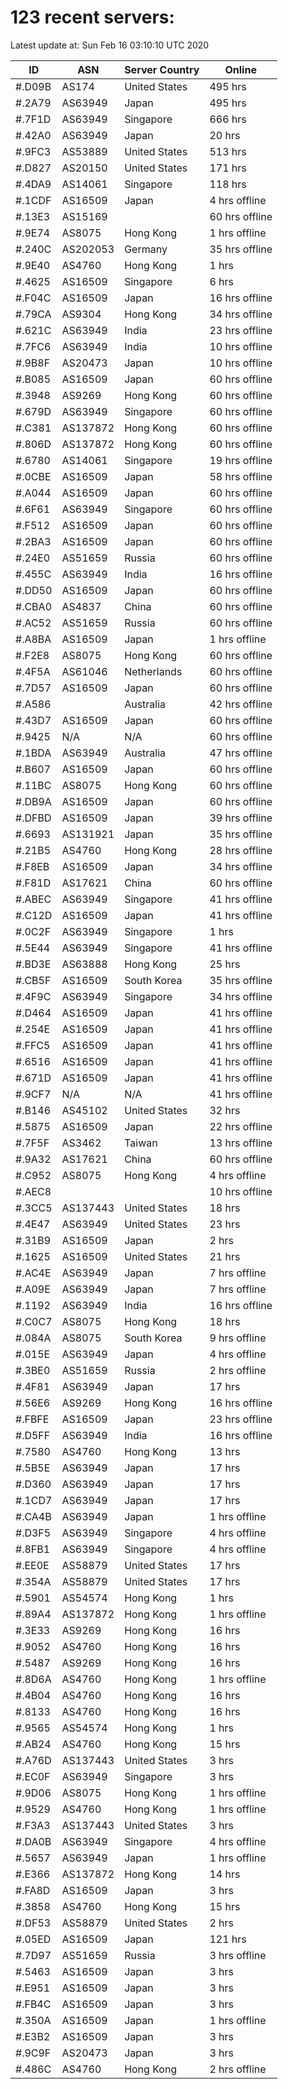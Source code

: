 # 123 recent servers:

Latest update at: Sun Feb 16 03:10:10 UTC 2020

| ID | ASN | Server Country | Online |
| -- | --- | -------------- | ------ |
| #.D09B | AS174 | United States | 495 hrs |
| #.2A79 | AS63949 | Japan | 495 hrs |
| #.7F1D | AS63949 | Singapore | 666 hrs |
| #.42A0 | AS63949 | Japan | 20 hrs |
| #.9FC3 | AS53889 | United States | 513 hrs |
| #.D827 | AS20150 | United States | 171 hrs |
| #.4DA9 | AS14061 | Singapore | 118 hrs |
| #.1CDF | AS16509 | Japan | 4 hrs offline |
| #.13E3 | AS15169 |  | 60 hrs offline |
| #.9E74 | AS8075 | Hong Kong | 1 hrs offline |
| #.240C | AS202053 | Germany | 35 hrs offline |
| #.9E40 | AS4760 | Hong Kong | 1 hrs |
| #.4625 | AS16509 | Singapore | 6 hrs |
| #.F04C | AS16509 | Japan | 16 hrs offline |
| #.79CA | AS9304 | Hong Kong | 34 hrs offline |
| #.621C | AS63949 | India | 23 hrs offline |
| #.7FC6 | AS63949 | India | 10 hrs offline |
| #.9B8F | AS20473 | Japan | 10 hrs offline |
| #.B085 | AS16509 | Japan | 60 hrs offline |
| #.3948 | AS9269 | Hong Kong | 60 hrs offline |
| #.679D | AS63949 | Singapore | 60 hrs offline |
| #.C381 | AS137872 | Hong Kong | 60 hrs offline |
| #.806D | AS137872 | Hong Kong | 60 hrs offline |
| #.6780 | AS14061 | Singapore | 19 hrs offline |
| #.0CBE | AS16509 | Japan | 58 hrs offline |
| #.A044 | AS16509 | Japan | 60 hrs offline |
| #.6F61 | AS63949 | Singapore | 60 hrs offline |
| #.F512 | AS16509 | Japan | 60 hrs offline |
| #.2BA3 | AS16509 | Japan | 60 hrs offline |
| #.24E0 | AS51659 | Russia | 60 hrs offline |
| #.455C | AS63949 | India | 16 hrs offline |
| #.DD50 | AS16509 | Japan | 60 hrs offline |
| #.CBA0 | AS4837 | China | 60 hrs offline |
| #.AC52 | AS51659 | Russia | 60 hrs offline |
| #.A8BA | AS16509 | Japan | 1 hrs offline |
| #.F2E8 | AS8075 | Hong Kong | 60 hrs offline |
| #.4F5A | AS61046 | Netherlands | 60 hrs offline |
| #.7D57 | AS16509 | Japan | 60 hrs offline |
| #.A586 |  | Australia | 42 hrs offline |
| #.43D7 | AS16509 | Japan | 60 hrs offline |
| #.9425 | N/A | N/A | 60 hrs offline |
| #.1BDA | AS63949 | Australia | 47 hrs offline |
| #.B607 | AS16509 | Japan | 60 hrs offline |
| #.11BC | AS8075 | Hong Kong | 60 hrs offline |
| #.DB9A | AS16509 | Japan | 60 hrs offline |
| #.DFBD | AS16509 | Japan | 39 hrs offline |
| #.6693 | AS131921 | Japan | 35 hrs offline |
| #.21B5 | AS4760 | Hong Kong | 28 hrs offline |
| #.F8EB | AS16509 | Japan | 34 hrs offline |
| #.F81D | AS17621 | China | 60 hrs offline |
| #.ABEC | AS63949 | Singapore | 41 hrs offline |
| #.C12D | AS16509 | Japan | 41 hrs offline |
| #.0C2F | AS63949 | Singapore | 1 hrs |
| #.5E44 | AS63949 | Singapore | 41 hrs offline |
| #.BD3E | AS63888 | Hong Kong | 25 hrs |
| #.CB5F | AS16509 | South Korea | 35 hrs offline |
| #.4F9C | AS63949 | Singapore | 34 hrs offline |
| #.D464 | AS16509 | Japan | 41 hrs offline |
| #.254E | AS16509 | Japan | 41 hrs offline |
| #.FFC5 | AS16509 | Japan | 41 hrs offline |
| #.6516 | AS16509 | Japan | 41 hrs offline |
| #.671D | AS16509 | Japan | 41 hrs offline |
| #.9CF7 | N/A | N/A | 41 hrs offline |
| #.B146 | AS45102 | United States | 32 hrs |
| #.5875 | AS16509 | Japan | 22 hrs offline |
| #.7F5F | AS3462 | Taiwan | 13 hrs offline |
| #.9A32 | AS17621 | China | 60 hrs offline |
| #.C952 | AS8075 | Hong Kong | 4 hrs offline |
| #.AEC8 |  |  | 10 hrs offline |
| #.3CC5 | AS137443 | United States | 18 hrs |
| #.4E47 | AS63949 | United States | 23 hrs |
| #.31B9 | AS16509 | Japan | 2 hrs |
| #.1625 | AS16509 | United States | 21 hrs |
| #.AC4E | AS63949 | Japan | 7 hrs offline |
| #.A09E | AS63949 | Japan | 7 hrs offline |
| #.1192 | AS63949 | India | 16 hrs offline |
| #.C0C7 | AS8075 | Hong Kong | 18 hrs |
| #.084A | AS8075 | South Korea | 9 hrs offline |
| #.015E | AS63949 | Japan | 4 hrs offline |
| #.3BE0 | AS51659 | Russia | 2 hrs offline |
| #.4F81 | AS63949 | Japan | 17 hrs |
| #.56E6 | AS9269 | Hong Kong | 16 hrs offline |
| #.FBFE | AS16509 | Japan | 23 hrs offline |
| #.D5FF | AS63949 | India | 16 hrs offline |
| #.7580 | AS4760 | Hong Kong | 13 hrs |
| #.5B5E | AS63949 | Japan | 17 hrs |
| #.D360 | AS63949 | Japan | 17 hrs |
| #.1CD7 | AS63949 | Japan | 17 hrs |
| #.CA4B | AS63949 | Japan | 1 hrs offline |
| #.D3F5 | AS63949 | Singapore | 4 hrs offline |
| #.8FB1 | AS63949 | Singapore | 4 hrs offline |
| #.EE0E | AS58879 | United States | 17 hrs |
| #.354A | AS58879 | United States | 17 hrs |
| #.5901 | AS54574 | Hong Kong | 1 hrs |
| #.89A4 | AS137872 | Hong Kong | 1 hrs offline |
| #.3E33 | AS9269 | Hong Kong | 16 hrs |
| #.9052 | AS4760 | Hong Kong | 16 hrs |
| #.5487 | AS9269 | Hong Kong | 16 hrs |
| #.8D6A | AS4760 | Hong Kong | 1 hrs offline |
| #.4B04 | AS4760 | Hong Kong | 16 hrs |
| #.8133 | AS4760 | Hong Kong | 16 hrs |
| #.9565 | AS54574 | Hong Kong | 1 hrs |
| #.AB24 | AS4760 | Hong Kong | 15 hrs |
| #.A76D | AS137443 | United States | 3 hrs |
| #.EC0F | AS63949 | Singapore | 3 hrs |
| #.9D06 | AS8075 | Hong Kong | 1 hrs offline |
| #.9529 | AS4760 | Hong Kong | 1 hrs offline |
| #.F3A3 | AS137443 | United States | 3 hrs |
| #.DA0B | AS63949 | Singapore | 4 hrs offline |
| #.5657 | AS63949 | Japan | 1 hrs offline |
| #.E366 | AS137872 | Hong Kong | 14 hrs |
| #.FA8D | AS16509 | Japan | 3 hrs |
| #.3858 | AS4760 | Hong Kong | 15 hrs |
| #.DF53 | AS58879 | United States | 2 hrs |
| #.05ED | AS16509 | Japan | 121 hrs |
| #.7D97 | AS51659 | Russia | 3 hrs offline |
| #.5463 | AS16509 | Japan | 3 hrs |
| #.E951 | AS16509 | Japan | 3 hrs |
| #.FB4C | AS16509 | Japan | 3 hrs |
| #.350A | AS16509 | Japan | 1 hrs offline |
| #.E3B2 | AS16509 | Japan | 3 hrs |
| #.9C9F | AS20473 | Japan | 3 hrs |
| #.486C | AS4760 | Hong Kong | 2 hrs offline |

